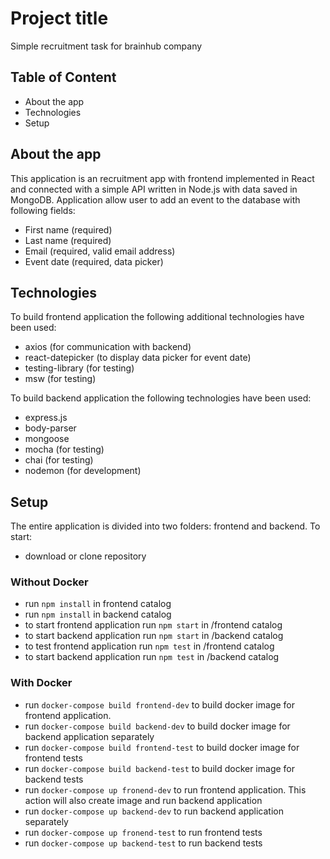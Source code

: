 # Project title

Simple recruitment task for brainhub company

## Table of Content

- About the app
- Technologies
- Setup

## About the app

This application is an recruitment app with frontend implemented in React and connected with a simple API written in Node.js with data saved in MongoDB.
Application allow user to add an event to the database with following fields:

- First name (required)
- Last name (required)
- Email (required, valid email address)
- Event date (required, data picker)

## Technologies

To build frontend application the following additional technologies have been used:

- axios (for communication with backend)
- react-datepicker (to display data picker for event date)
- testing-library (for testing)
- msw (for testing)

To build backend application the following technologies have been used:

- express.js
- body-parser
- mongoose
- mocha (for testing)
- chai (for testing)
- nodemon (for development)

## Setup

The entire application is divided into two folders: frontend and backend. To start:

- download or clone repository

### Without Docker

- run `npm install` in frontend catalog
- run `npm install` in backend catalog
- to start frontend application run `npm start` in /frontend catalog
- to start backend application run `npm start` in /backend catalog
- to test frontend application run `npm test` in /frontend catalog
- to start backend application run `npm test` in /backend catalog

### With Docker

- run `docker-compose build frontend-dev` to build docker image for frontend application.
- run `docker-compose build backend-dev` to build docker image for backend application separately
- run `docker-compose build frontend-test` to build docker image for frontend tests
- run `docker-compose build backend-test` to build docker image for backend tests
- run `docker-compose up fronend-dev` to run frontend application. This action will also create image and run backend application
- run `docker-compose up backend-dev` to run backend application separately
- run `docker-compose up fronend-test` to run frontend tests
- run `docker-compose up backend-test` to run backend tests
